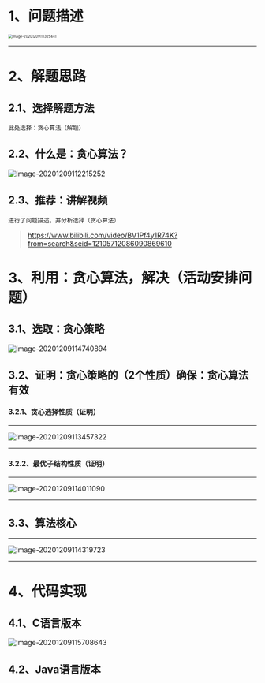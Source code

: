 # 1、问题描述

<img src="https://gitee.com/sheep-are-flying-in-the-sky/my-picture/raw/master/picture4/image-20201209111325441.png" alt="image-20201209111325441" style="zoom: 50%;" />

---



# 2、解题思路

## 2.1、选择解题方法

~~~
此处选择：贪心算法（解题）
~~~

## 2.2、什么是：贪心算法？

![image-20201209112215252](https://gitee.com/sheep-are-flying-in-the-sky/my-picture/raw/master/picture4/image-20201209112215252.png)



## 2.3、推荐：讲解视频

~~~
进行了问题描述，并分析选择（贪心算法）
~~~

>https://www.bilibili.com/video/BV1Pf4y1R74K?from=search&seid=12105712086090869610





# 3、利用：贪心算法，解决（活动安排问题）

## 3.1、选取：贪心策略

![image-20201209114740894](https://gitee.com/sheep-are-flying-in-the-sky/my-picture/raw/master/picture4/image-20201209114740894.png)

## 3.2、证明：贪心策略的（2个性质）确保：贪心算法有效

#### 3.2.1、贪心选择性质（证明）

---

![image-20201209113457322](https://gitee.com/sheep-are-flying-in-the-sky/my-picture/raw/master/picture4/image-20201209113457322.png)

---

#### 3.2.2、最优子结构性质（证明）

---

![image-20201209114011090](https://gitee.com/sheep-are-flying-in-the-sky/my-picture/raw/master/picture4/image-20201209114011090.png)

---

## 3.3、算法核心

---

![image-20201209114319723](https://gitee.com/sheep-are-flying-in-the-sky/my-picture/raw/master/picture4/image-20201209114319723.png)

---



# 4、代码实现

## 4.1、C语言版本

![image-20201209115708643](https://gitee.com/sheep-are-flying-in-the-sky/my-picture/raw/master/picture4/image-20201209115708643.png)





## 4.2、Java语言版本



